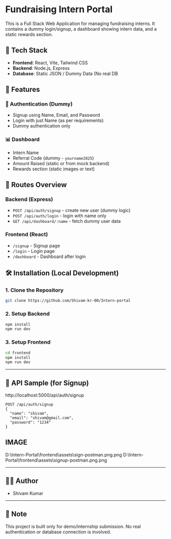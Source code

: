 # Fundraising Intern Portal

This is a Full Stack Web Application for managing fundraising interns. It contains a dummy login/signup, a dashboard showing intern data, and a static rewards section.

## 🔧 Tech Stack

- **Frontend**: React, Vite, Tailwind CSS
- **Backend**: Node.js, Express
- **Database**: Static JSON / Dummy Data (No real DB

## 🚀 Features

### 🔐 Authentication (Dummy)

- Signup using Name, Email, and Password
- Login with just Name (as per requirements)
- Dummy authentication only

### 📊 Dashboard

- Intern Name
- Referral Code (dummy - `yourname2025`)
- Amount Raised (static or from mock backend)
- Rewards section (static images or text)

## 🔗 Routes Overview

### Backend (Express)

- `POST /api/auth/signup` - create new user (dummy logic)
- `POST /api/auth/login` - login with name only
- `GET /api/dashboard/:name` - fetch dummy user data

### Frontend (React)

- `/signup` - Signup page
- `/login` - Login page
- `/dashboard` - Dashboard after login

## 🛠 Installation (Local Development)

### 1. Clone the Repository

```bash
git clone https://github.com/Shivam-kr-00/Intern-portal
```

### 2. Setup Backend

```bash
npm install
npm run dev
```

### 3. Setup Frontend

```bash
cd frontend
npm install
npm run dev
```

---

## 🧪 API Sample (for Signup)

http://localhost:5000/api/auth/signup

```
POST /api/auth/signup
{
  "name": "shivam",
  "email": "shivam@gmail.com",
  "password": "1234"
}
```

## IMAGE

D:\Intern-Portal\frontend\assets\sign-postman.png.png
D:\Intern-Portal\frontend\assets\signup-postman.png.png

---

## 👨‍💻 Author

- Shivam Kumar

---

## 📌 Note

This project is built only for demo/internship submission. No real authentication or database connection is involved.
